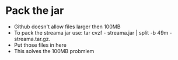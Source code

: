 # Pack the jar
- Github doesn't allow files larger then 100MB
- To pack the streama jar use: tar cvzf - streama.jar | split -b 49m - streama.tar.gz.
- Put those files in here
- This solves the 100MB probmlem
